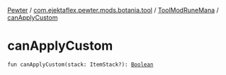 [Pewter](../../index.md) / [com.ejektaflex.pewter.mods.botania.tool](../index.md) / [ToolModRuneMana](index.md) / [canApplyCustom](./can-apply-custom.md)

# canApplyCustom

`fun canApplyCustom(stack: ItemStack?): `[`Boolean`](https://kotlinlang.org/api/latest/jvm/stdlib/kotlin/-boolean/index.html)